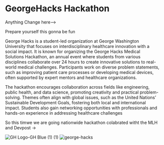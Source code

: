 # GeorgeHacks Hackathon

Anything Change here-->

Prepare yourself this gonna be fun

George Hacks is a student-led organization at George Washington University that focuses on interdisciplinary healthcare innovation with a social impact. It is known for organizing the George Hacks Medical Solutions Hackathon, an annual event where students from various disciplines collaborate over 24 hours to create innovative solutions to real-world medical challenges. Participants work on diverse problem statements, such as improving patient care processes or developing medical devices, often supported by expert mentors and healthcare organizations.

The hackathon encourages collaboration across fields like engineering, public health, and data science, promoting creativity and practical problem-solving. Themes often align with global issues, such as the United Nations’ Sustainable Development Goals, fostering both local and international impact. Students also gain networking opportunities with professionals and hands-on experience in addressing healthcare challenges

So this timwe we are going nationwide hackathon colabrated witht the MLH and Devpost -> 


![GH Logo-GH Blue (1) (1)](https://github.com/user-attachments/assets/b902729b-0388-40e2-b9f2-621b0727c45c)
![george-hacks](https://github.com/user-attachments/assets/22e8c2bf-6fd8-47b4-80ee-966c1e1eb75f)
